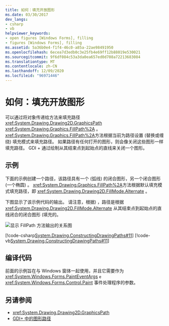 ```yaml
---
title: 如何：填充开放图形
ms.date: 03/30/2017
dev_langs:
- csharp
- vb
helpviewer_keywords:
- open figures [Windows Forms], filling
- figures [Windows Forms], filling
ms.assetid: 5a36b0e4-f1f4-46c0-a85a-22ae98491950
ms.openlocfilehash: 6ecea7d3edb0c3e25fb4e69ff12b88019e530021
ms.sourcegitcommit: 9f6df084c53a3da0ea657ed0d708a72213683084
ms.translationtype: MT
ms.contentlocale: zh-CN
ms.lasthandoff: 12/09/2020
ms.locfileid: "96971446"
---
```

# <a name="how-to-fill-open-figures"></a>如何：填充开放图形
可以通过将对象传递给方法来填充路径 <xref:System.Drawing.Drawing2D.GraphicsPath> <xref:System.Drawing.Graphics.FillPath%2A> 。 <xref:System.Drawing.Graphics.FillPath%2A>方法根据当前为路径设置 (替换或缠绕) 填充模式来填充路径。 如果路径有任何打开的图形，则会像关闭这些图形一样填充路径。 GDI + 通过绘制从其结束点到起始点的直线来关闭一个图形。  
  
## <a name="example"></a>示例  
 下面的示例创建一个路径，该路径具有一个 (弧线) 的闭合图形，另一个闭合图形 (一个椭圆) 。 <xref:System.Drawing.Graphics.FillPath%2A>方法根据默认填充模式填充路径，即 <xref:System.Drawing.Drawing2D.FillMode.Alternate> 。  
  
 下图显示了该示例代码的输出。 请注意，根据) ，路径是根据 <xref:System.Drawing.Drawing2D.FillMode.Alternate> 从其结束点到起始点的直线闭合的闭合图形 (填充的。  
  
 ![显示 FillPath 方法输出的关系图](./media/how-to-fill-open-figures/fill-path-alternate-mode.png)  
  
 [!code-csharp[System.Drawing.ConstructingDrawingPaths#11](~/samples/snippets/csharp/VS_Snippets_Winforms/System.Drawing.ConstructingDrawingPaths/CS/Class1.cs#11)]
 [!code-vb[System.Drawing.ConstructingDrawingPaths#11](~/samples/snippets/visualbasic/VS_Snippets_Winforms/System.Drawing.ConstructingDrawingPaths/VB/Class1.vb#11)]  
  
## <a name="compiling-the-code"></a>编译代码  
 前面的示例旨在与 Windows 窗体一起使用，并且它需要作为 <xref:System.Windows.Forms.PaintEventArgs> `e` <xref:System.Windows.Forms.Control.Paint> 事件处理程序的参数。  
  
## <a name="see-also"></a>另请参阅

- <xref:System.Drawing.Drawing2D.GraphicsPath>
- [GDI+ 中的图形路径](graphics-paths-in-gdi.md)
